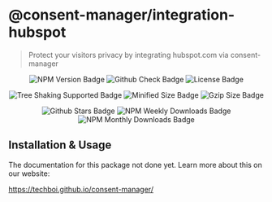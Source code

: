 # @consent-manager/integration-hubspot

> Protect your visitors privacy by integrating hubspot.com via consent-manager

<center>

![NPM Version Badge](https://badgen.net/npm/v/@consent-manager/integration-hubspot)
![Github Check Badge](https://badgen.net/github/checks/techboi/consent-manager/main)
![License Badge](https://badgen.net/npm/license/@consent-manager/integration-hubspot)

![Tree Shaking Supported Badge](https://badgen.net/bundlephobia/tree-shaking/@consent-manager/integration-hubspot)
![Minified Size Badge](https://badgen.net/bundlephobia/min/@consent-manager/integration-hubspot)
![Gzip Size Badge](https://badgen.net/bundlephobia/minzip/@consent-manager/integration-hubspot)

![Github Stars Badge](https://badgen.net/github/stars/techboi/consent-manager)
![NPM Weekly Downloads Badge](https://badgen.net/npm/dw/@consent-manager/integration-hubspot)
![NPM Monthly Downloads Badge](https://badgen.net/npm/dm/@consent-manager/integration-hubspot)

</center>

## Installation & Usage

The documentation for this package not done yet. Learn more about this on our website:

https://techboi.github.io/consent-manager/
